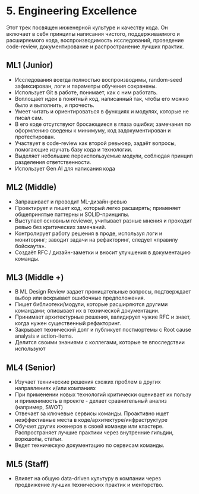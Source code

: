 # 5. Engineering Excellence

Этот трек посвящен инженерной культуре и качеству кода. Он включает в себя принципы написания чистого, поддерживаемого и расширяемого кода, воспроизводимость исследований, проведение code-review, документирование и распространение лучших практик.

## ML1 (Junior)
- Исследования всегда полностью воспроизводимы, random-seed зафиксирован, логи и параметры обучения сохранены.
- Использует Git в работе, понимает,  как с ним работать.
- Воплощает идеи в понятный код, написанный так, чтобы его можно было и выполнить, и прочесть.
- Умеет читать и ориентироваться в функциях и модулях, которые не писал сам.
- В его коде отсутствуют бросающиеся в глаза ошибки; замечания по оформлению сведены к минимуму, код задокументирован и протестирован.
- Участвует в code-review как второй ревьюер, задаёт вопросы, помогающие изучать базу кода и технологии.
- Выделяет небольшие переиспользуемые модули, соблюдая принцип разделения ответственности.
- Использует Gen AI для написания кода

## ML2 (Middle)
- Запрашивает и проводит ML-дизайн-ревью
- Проектирует и пишет код, который легко расширять; применяет общепринятые паттерны и SOLID-принципы.
- Выступает основным reviewer, учитывает разные мнения и проходит ревью без критических замечаний.
- Контролирует работу решения в проде, используя логи и мониторинг; заводит задачи на рефакторинг, следует «правилу бойскаута».
- Создаёт RFC / дизайн-заметки и вносит улучшения в документацию команды.

## ML3 (Middle +)
- В ML Design Review задает проницательные вопросы, подтверждает выбор или вскрывает ошибочные предположения.
- Пишет библиотеки/модули, которые расширяются другими командами; описывает их в технической документации.
- Принимает архитектурные решения, валидирует чужие RFC и знает, когда нужен существенный рефакторинг.
- Закрывает технический долг и публикует постмортемы с Root cause analysis и action-items.
- Делится своими знаниями с коллегами, которые те впоследствии используют

## ML4 (Senior)
- Изучает технические решения схожих проблем в других направлениях и/или компаниях
- При применении новых технологий критически оценивает их пользу и применимость в проекте - делает сравнительный анализ (например, SWOT)
- Отвечает за ключевые сервисы команды. Проактивно ищет неэффективные места в коде/архитектуре/инфраструктуре
- Обучает других иженеров в своей команде или кластере. Распространяет лучшие практики через внутренние гильдии, воркшопы, статьи.
- Ведет техническую документацию по сервисам команды.

## ML5 (Staff)
- Влияет на общую data-driven культуру в компании через продвижение лучших технических практик и менторство. 